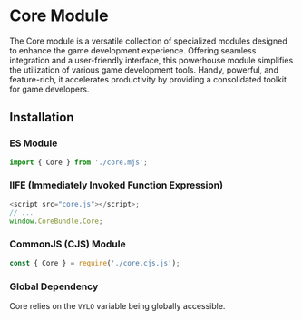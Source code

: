 # Core Module

The Core module is a versatile collection of specialized modules designed to enhance the game development experience. Offering seamless integration and a user-friendly interface, this powerhouse module simplifies the utilization of various game development tools. Handy, powerful, and feature-rich, it accelerates productivity by providing a consolidated toolkit for game developers.  

## Installation

### ES Module

```js
import { Core } from './core.mjs';
```

### IIFE (Immediately Invoked Function Expression)

```js
<script src="core.js"></script>;
// ...
window.CoreBundle.Core;
```

### CommonJS (CJS) Module

```js
const { Core } = require('./core.cjs.js');
```

### Global Dependency

Core relies on the `VYLO` variable being globally accessible.